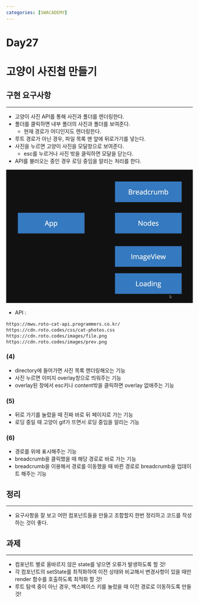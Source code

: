 ```yaml
---
categories: [SWACADEMY]
---
```


# Day27

# 고양이 사진첩 만들기

## 구현 요구사항

---
- 고양이 사진 API를 통해 사진과 폴더를 렌더링한다.
- 폴더를 클릭하면 내부 폴더의 사진과 폴더를 보여준다.
  - 현재 경로가 어디인지도 렌더링한다.
- 루트 경로가 아닌 경우, 파일 목록 맨 앞에 뒤로가기를 넣는다.
- 사진을 누르면 고양이 사진을 모달창으로 보여준다.
  - esc를 누르거나 사진 밖을 클릭하면 모달을 닫는다.
- API를 불러오는 중인 경우 로딩 중임을 알리는 처리를 한다.

![컴포넌트](/assets/images/2023/01/20/img.png)

- API :
```
https://mwu.roto-cat-api.programmers.co.kr/
https://cdn.roto.codes/css/cat-photos.css
https://cdn.roto.codes/images/file.png
https://cdn.roto.codes/images/prev.png
```

### (4)

- directory에 들어가면 사진 목록 렌더링해오는 기능
- 사진 누르면 이미지 overlay창으로 띄워주는 기능
- overlay된 창에서 esc키나 content밖을 클릭하면 overlay 없애주는 기능

### (5)

- 뒤로 가기를 눌렀을 때 진짜 바로 뒤 페이지로 가는 기능
- 로딩 중일 때 고양이 gif가 뜨면서 로딩 중임을 알리는 기능

### (6)

- 경로를 위에 표시해주는 기능
- breadcrumb을 클릭했을 때 해당 경로로 바로 가는 기능
- breadcrumb을 이용해서 경로를 이동했을 때 바뀐 경로로 breadcrumb을 업데이트 해주는 기능

## 정리

---
- 요구사항을 잘 보고 어떤 컴포넌트들을 만들고 조합할지 한번 정리하고 코드를 작성하는 것이 좋다.

## 과제

---
- 컴포넌트 별로 올바르지 않은 state를 넣으면 오류가 발생하도록 할 것!
- 각 컴포넌트의 setState를 최적화하여 이전 상태와 비교해서 변경사항이 있을 때만 render 함수를 호출하도록 최적화 할 것!
- 루트 탐색 중이 아닌 경우, 백스페이스 키를 눌렀을 때 이전 경로로 이동하도록 만들 것!